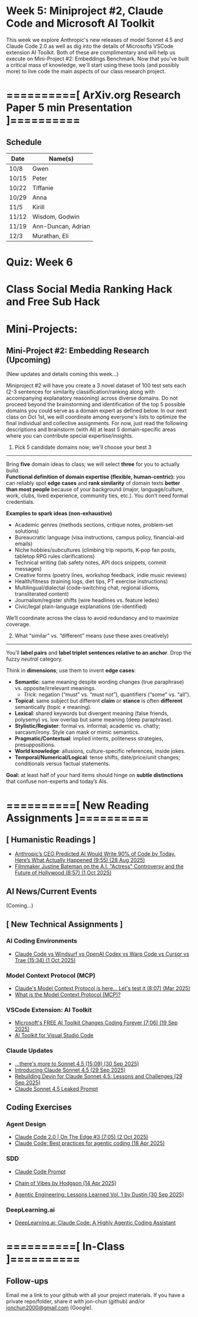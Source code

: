 # Week 5: Miniproject #2, Claude Code and Microsoft AI Toolkit

This week we explore Anthropic's new releases of model Sonnet 4.5 and Claude Code 2.0 as well as dig into the details of Microsofts VSCode extension AI Toolkit. Both of these are complimentary and will help us execute on Mini-Project #2: Embeddings Benchmark. Now that you've built a critical mass of knowledge, we'll start using these tools (and possibly more) to live code the main aspects of our class research project.

# ==========[ ArXiv.org Research Paper 5 min Presentation ]==========

## Schedule

| Date   | Name(s)              |
|--------|----------------------|
| 10/8   | Gwen                 |
| 10/15  | Peter                |
| 10/22  | Tiffanie             |
| 10/29  | Anna                 |
| 11/5   | Kirill               |
| 11/12  | Wisdom, Godwin       |
| 11/19  | Ann-Duncan, Adrian   |
| 12/3   | Murathan, Eli        |


# Quiz: Week 6

# Class Social Media Ranking Hack and Free Sub Hack

# Mini-Projects:

## Mini-Project #2: Embedding Research (Upcoming)

(New updates and details coming this week...)

Miniproject #2 will have you create a 3 novel dataset of 100 test sets each (2-3 sentences for similarity classification/ranking along with accompanying explanatory reasoning) across diverse domains. Do not proceed beyond the brainstorming and identification of the top 5 possible domains you could serve as a domain expert as defined below. In our next class on Oct 1st, we will coordinate among everyone's lists to optimize the final individual and collective assignments. For now, just read the following descriptions and brainstorm (with AI) at least 5 domain-specific areas where you can contribute special expertise/insights.

1) Pick 5 candidate domains now; we’ll choose your best 3
---------------------------------------------------------

Bring **five** domain ideas to class; we will select **three** for you to actually build.  
**Functional definition of domain expertise (flexible, human-centric):** you can reliably spot **edge cases** and **rank similarity** of domain texts **better than most people** because of your background (major, language/culture, work, clubs, lived experience, community ties, etc.). You don’t need formal credentials.

**Examples to spark ideas (non-exhaustive)**

*   Academic genres (methods sections, critique notes, problem-set solutions)
*   Bureaucratic language (visa instructions, campus policy, financial-aid emails)
*   Niche hobbies/subcultures (climbing trip reports, K-pop fan posts, tabletop RPG rules clarifications)
*   Technical writing (lab safety notes, API docs snippets, commit messages)
*   Creative forms (poetry lines, workshop feedback, indie music reviews)
*   Health/fitness (training logs, diet tips, PT exercise instructions)
*   Multilingual/dialectal (code-switching chat, regional idioms, transliterated content)
*   Journalism/register shifts (wire headlines vs. feature ledes)
*   Civic/legal plain-language explanations (de-identified)

We’ll coordinate across the class to avoid redundancy and to maximize coverage.


2) What “similar” vs. “different” means (use these axes creatively)
-------------------------------------------------------------------

You’ll **label pairs** and **label triplet sentences relative to an anchor**. Drop the fuzzy _neutral_ category.

Think in **dimensions**; use them to invent **edge cases**:

*   **Semantic**: same meaning despite wording changes (true paraphrase) vs. opposite/irrelevant meanings.
    *   _Trick:_ negation (“must” vs. “must not”), quantifiers (“some” vs. “all”).
*   **Topical**: same subject but different **claim** or **stance** is often **different** semantically (topic ≠ meaning).
*   **Lexical**: shared keywords but divergent meaning (false friends, polysemy) vs. low overlap but same meaning (deep paraphrase).
*   **Stylistic/Register**: formal vs. informal; academic vs. chatty; sarcasm/irony. Style can mask or mimic semantics.
*   **Pragmatic/Contextual**: implied intents, politeness strategies, presuppositions.
*   **World knowledge**: allusions, culture-specific references, inside jokes.
*   **Temporal/Numerical/Logical**: tense shifts, date/price/unit changes; conditionals versus factual statements.

**Goal:** at least half of your hard items should hinge on **subtle distinctions** that confuse non-experts and today’s AIs.


# ==========[ New Reading Assignments ]==========

## **[ Humanistic Readings ]**

* [Anthropic’s CEO Predicted AI Would Write 90% of Code by Today. Here’s What Actually Happened (9:55) (28 Aug 2025)](https://www.youtube.com/watch?v=QU4uplCseRQ)
* [Filmmaker Justine Bateman on the A.I. "Actress" Controversy and the Future of Hollywood (8:57) (1 Oct 2025)](https://www.youtube.com/watch?v=iNiBtKHbKKg&list=RDNSiNiBtKHbKKg&start_radio=1)

## AI News/Current Events

(Coming...)

## **[ New Technical Assignments ]**

### AI Coding Environments

* [Claude Code vs Windsurf vs OpenAI Codex vs Warp Code vs Cursor vs Trae (15:34) (1 Oct 2025)](https://www.youtube.com/watch?v=NGXXosA9CRo&t=59s)

### Model Context Protocol (MCP)

* [Claude's Model Context Protocol is here... Let's test it (8:07) (Mar 2025)](https://www.youtube.com/watch?v=HyzlYwjoXOQ&t=91s)
* [What is the Model Context Protocol (MCP)?](https://modelcontextprotocol.io/docs/getting-started/intro)

### VSCode Extension: AI Toolkit

* [Microsoft's FREE AI Toolkit Changes Coding Forever (7:06) (19 Sep 2025)](https://www.youtube.com/watch?v=G4ZsoLx5bEU)
* [AI Toolkit for Visual Studio Code](https://code.visualstudio.com/docs/intelligentapps/overview)

### Claude Updates

* [...there's more to Sonnet 4.5 (15:09) (30 Sep 2025)](https://www.youtube.com/watch?v=4-c9bArife4)
* [Introducing Claude Sonnet 4.5 (29 Sep 2025)](https://www.anthropic.com/news/claude-sonnet-4-5)
* [Rebuilding Devin for Claude Sonnet 4.5: Lessons and Challenges (29 Sep 2025)](https://cognition.ai/blog/devin-sonnet-4-5-lessons-and-challenges)
* [Claude Sonnet 4.5 Leaked Prompt](https://github.com/elder-plinius/CL4R1T4S/blob/main/ANTHROPIC/Claude_Sonnet-4.5_Sep-29-2025.txt)

## Coding Exercises

### Agent Design

* [Claude Code 2.0 | On The Edge #3 (7:05) (2 Oct 2025)](https://www.youtube.com/watch?v=NV4uUknDt5g)
* [Claude Code: Best practices for agentic coding (18 Apr 2025)](https://www.anthropic.com/engineering/claude-code-best-practices)

### SDD

* [Claude Code Prompt](https://github.com/elder-plinius/CL4R1T4S/blob/main/ANTHROPIC/Claude_Sonnet-4.5_Sep-29-2025.txt)

* [Chain of Vibes by Hodgson (14 Apr 2025)](https://blog.thepete.net/blog/2025/04/14/chain-of-vibes/?ref=dailydev)

* [Agentic Engineering: Lessons Learned Vol. 1 by Dustin (30 Sep 2025)](https://dev.to/duske/agentic-engineering-lessons-learned-vol-1-jbj)


### DeepLearning.ai

* [DeepLearning.ai: Claude Code: A Highly Agentic Coding Assistant](https://learn.deeplearning.ai/courses/claude-code-a-highly-agentic-coding-assistant/lesson/66b35/introduction)


# ==========[ In-Class ]==========

## Follow-ups

Email me a link to your github with all your project materials. If you have a private repo/folder, share it with jon-chun (github) and/or jonchun2000@gmail.com (Google).